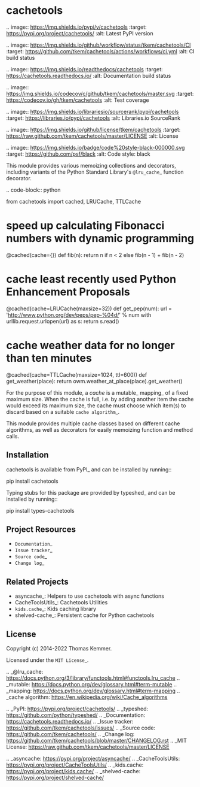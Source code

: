 cachetools
========================================================================

.. image:: https://img.shields.io/pypi/v/cachetools
   :target: https://pypi.org/project/cachetools/
   :alt: Latest PyPI version

.. image:: https://img.shields.io/github/workflow/status/tkem/cachetools/CI
   :target: https://github.com/tkem/cachetools/actions/workflows/ci.yml
   :alt: CI build status

.. image:: https://img.shields.io/readthedocs/cachetools
   :target: https://cachetools.readthedocs.io/
   :alt: Documentation build status

.. image:: https://img.shields.io/codecov/c/github/tkem/cachetools/master.svg
   :target: https://codecov.io/gh/tkem/cachetools
   :alt: Test coverage

.. image:: https://img.shields.io/librariesio/sourcerank/pypi/cachetools
   :target: https://libraries.io/pypi/cachetools
   :alt: Libraries.io SourceRank

.. image:: https://img.shields.io/github/license/tkem/cachetools
   :target: https://raw.github.com/tkem/cachetools/master/LICENSE
   :alt: License

.. image:: https://img.shields.io/badge/code%20style-black-000000.svg
   :target: https://github.com/psf/black
   :alt: Code style: black


This module provides various memoizing collections and decorators,
including variants of the Python Standard Library's `@lru_cache`_
function decorator.

.. code-block:: python

   from cachetools import cached, LRUCache, TTLCache

   # speed up calculating Fibonacci numbers with dynamic programming
   @cached(cache={})
   def fib(n):
       return n if n < 2 else fib(n - 1) + fib(n - 2)

   # cache least recently used Python Enhancement Proposals
   @cached(cache=LRUCache(maxsize=32))
   def get_pep(num):
       url = 'http://www.python.org/dev/peps/pep-%04d/' % num
       with urllib.request.urlopen(url) as s:
           return s.read()

   # cache weather data for no longer than ten minutes
   @cached(cache=TTLCache(maxsize=1024, ttl=600))
   def get_weather(place):
       return owm.weather_at_place(place).get_weather()

For the purpose of this module, a *cache* is a mutable_ mapping_ of a
fixed maximum size.  When the cache is full, i.e. by adding another
item the cache would exceed its maximum size, the cache must choose
which item(s) to discard based on a suitable `cache algorithm`_.

This module provides multiple cache classes based on different cache
algorithms, as well as decorators for easily memoizing function and
method calls.


Installation
------------------------------------------------------------------------

cachetools is available from PyPI_ and can be installed by running::

  pip install cachetools

Typing stubs for this package are provided by typeshed_ and can be
installed by running::

  pip install types-cachetools


Project Resources
------------------------------------------------------------------------

- `Documentation`_
- `Issue tracker`_
- `Source code`_
- `Change log`_


Related Projects
------------------------------------------------------------------------

- asyncache_: Helpers to use cachetools with async functions
- CacheToolsUtils_: Cachetools Utilities
- `kids.cache`_: Kids caching library
- shelved-cache_: Persistent cache for Python cachetools


License
------------------------------------------------------------------------

Copyright (c) 2014-2022 Thomas Kemmer.

Licensed under the `MIT License`_.


.. _@lru_cache: https://docs.python.org/3/library/functools.html#functools.lru_cache
.. _mutable: https://docs.python.org/dev/glossary.html#term-mutable
.. _mapping: https://docs.python.org/dev/glossary.html#term-mapping
.. _cache algorithm: https://en.wikipedia.org/wiki/Cache_algorithms

.. _PyPI: https://pypi.org/project/cachetools/
.. _typeshed: https://github.com/python/typeshed/
.. _Documentation: https://cachetools.readthedocs.io/
.. _Issue tracker: https://github.com/tkem/cachetools/issues/
.. _Source code: https://github.com/tkem/cachetools/
.. _Change log: https://github.com/tkem/cachetools/blob/master/CHANGELOG.rst
.. _MIT License: https://raw.github.com/tkem/cachetools/master/LICENSE

.. _asyncache: https://pypi.org/project/asyncache/
.. _CacheToolsUtils: https://pypi.org/project/CacheToolsUtils/
.. _kids.cache: https://pypi.org/project/kids.cache/
.. _shelved-cache: https://pypi.org/project/shelved-cache/
